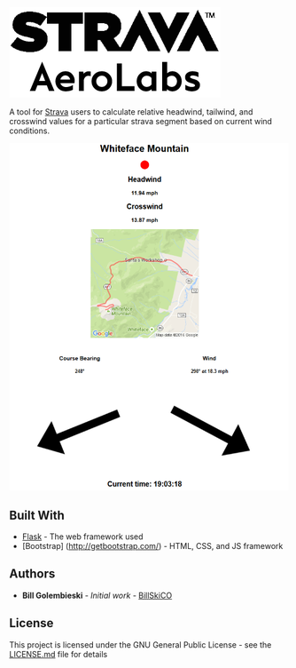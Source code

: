 ![Strava AeroLabs](https://github.com/BillSkiCO/Strava-AeroLabs/blob/master/static/images/Logo.png)

A tool for [Strava](https://www.strava.com/) users to calculate relative headwind, tailwind, and crosswind values for a particular strava segment based on current wind conditions.

![Example](https://github.com/BillSkiCO/Strava-AeroLabs/blob/master/static/images/Example1.png)

## Built With

* [Flask](http://flask.pocoo.org/) - The web framework used
* [Bootstrap] (http://getbootstrap.com/) - HTML, CSS, and JS framework

## Authors

* **Bill Golembieski** - *Initial work* - [BillSkiCO](https://github.com/BillSkiCO)

## License

This project is licensed under the GNU General Public License - see the [LICENSE.md](LICENSE.md) file for details
